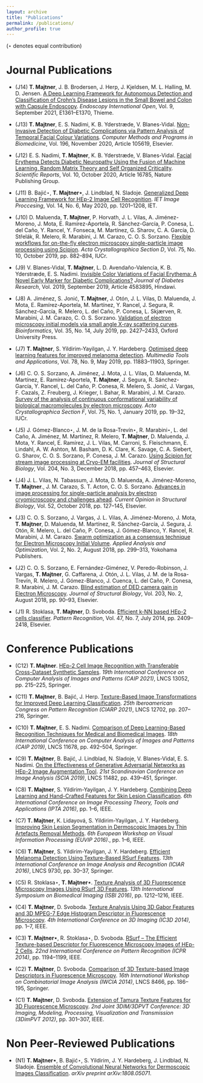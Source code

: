 ```yaml
---
layout: archive
title: "Publications"
permalink: /publications/
author_profile: true
---
```

(⋆ denotes equal contribution)


Journal Publications
=

* (J14) <b>T. Majtner</b>, J. B. Brodersen, J. Herp, J. Kjeldsen, M. L. Halling, M. D. Jensen. [A Deep Learning Framework for Autonomous Detection and Classification of Crohn’s Disease Lesions in the Small Bowel and Colon with Capsule Endoscopy](https://www.thieme-connect.com/products/ejournals/abstract/10.1055/a-1507-4980). <i>Endoscopy International Open</i>, Vol. 9, September 2021, E1361–E1370, Thieme.

* (J13) <b>T. Majtner</b>, E. S. Nadimi, K. B. Yderstræde, V. Blanes-Vidal. [Non-Invasive Detection of Diabetic Complications via Pattern Analysis of Temporal Facial Colour Variations](https://www.sciencedirect.com/science/article/pii/S0169260720314528). <i>Computer Methods and Programs in Biomedicine</i>, Vol. 196, November 2020, Article 105619, Elsevier.

* (J12) E. S. Nadimi, <b>T. Majtner</b>, K. B. Yderstræde, V. Blanes-Vidal. [Facial Erythema Detects Diabetic Neuropathy Using the Fusion of Machine Learning, Random Matrix Theory and Self Organized Criticality](https://www.nature.com/articles/s41598-020-73744-3). <i>Scientific Reports</i>, Vol. 10, October 2020, Article 16785, Nature Publishing Group.

* (J11) B. Bajić⋆, <b>T. Majtner⋆</b>, J. Lindblad, N. Sladoje. [Generalized Deep Learning Framework for HEp-2 Image Cell Recognition](https://digital-library.theiet.org/content/journals/10.1049/iet-ipr.2019.0705). <i>IET Image Proccesing</i>, Vol. 14, No. 6, May 2020, pp. 1201–1208, IET.

* (J10) D. Maluenda, <b>T. Majtner</b>, P. Horvath, J. L. Vilas, A. Jiménez-Moreno, J. Mota, E. Ramírez-Aportela, R. Sánchez-García, P. Conesa, L. del Caño, Y. Rancel, Y. Fonseca, M. Martínez, G. Sharov, C. A. García, D. Střelák, R. Melero, R. Marabini, J. M. Carazo, C. O. S. Sorzano. [Flexible workflows for on-the-fly electron microscopy single-particle image processing using Scipion](https://journals.iucr.org/d/issues/2019/10/00/ic5108/index.html). <i>Acta Crystallographica Section D</i>, Vol. 75, No. 10, October 2019, pp. 882–894, IUCr.

* (J9) V. Blanes-Vidal, <b>T. Majtner</b>, L. D. Avendaño-Valencia, K. B. Yderstræde, E. S. Nadimi. [Invisible Color Variations of Facial Erythema: A Novel Early Marker for Diabetic Complications?](https://www.hindawi.com/journals/jdr/2019/4583895/) <i>Journal of Diabetes Research</i>, Vol. 2019, September 2019, Article 4583895, Hindawi.

* (J8) A. Jiménez, S. Jonić, <b>T. Majtner</b>, J. Otón, J. L. Vilas, D. Maluenda, J. Mota, E. Ramírez-Aportela, M. Martínez, Y. Rancel, J. Segura, R. Sánchez-García, R. Melero, L. del Caño, P. Conesa, L. Skjærven, R. Marabini, J. M. Carazo, C. O. S. Sorzano. [Validation of electron microscopy initial models via small angle X-ray scattering curves](https://academic.oup.com/bioinformatics/article/35/14/2427/5221010/). <i>Bioinformatics</i>, Vol. 35, No. 14, July 2019, pp. 2427–2433, Oxford University Press.

* (J7) <b>T. Majtner</b>, S. Yildirim-Yayilgan, J. Y. Hardeberg. [Optimised deep learning features for improved melanoma detection](https://link.springer.com/article/10.1007/s11042-018-6734-6). <i>Multimedia Tools and Applications</i>, Vol. 78, No. 9, May 2019, pp. 11883–11903, Springer.

* (J6) C. O. S. Sorzano, A. Jiménez, J. Mota, J. L. Vilas, D. Maluenda, M. Martínez, E. Ramírez-Aportela, <b>T. Majtner</b>, J. Segura, R. Sánchez-García, Y. Rancel, L. del Caño, P. Conesa, R. Melero, S. Jonić, J. Vargas, F. Cazals, Z. Freuberg, J. Krieger, I. Bahar, R. Marabini, J. M. Carazo. [Survey of the analysis of continuous conformational variability of biological macromolecules by electron microscopy](https://journals.iucr.org/f/issues/2019/01/00/aq5003/index.html). <i>Acta Crystallographica Section F</i>, Vol. 75, No. 1, January 2019, pp. 19–32, IUCr.

* (J5) J. Gómez-Blanco⋆, J. M. de la Rosa-Trevín⋆, R. Marabini⋆, L. del Caño, A. Jiménez, M. Martínez, R. Melero, <b>T. Majtner</b>, D. Maluenda, J. Mota, Y. Rancel, E. Ramírez, J. L. Vilas, M. Carroni, S. Fleischmann, E. Lindahl, A. W. Ashton, M. Basham, D. K. Clare, K. Savage, C. A. Siebert, G. Sharov, C. O. S. Sorzano, P. Conesa, J. M. Carazo. [Using Scipion for stream image processing at Cryo-EM facilities](https://www.sciencedirect.com/science/article/pii/S1047847718302740). <i>Journal of Structural Biology</i>, Vol. 204, No. 3, December 2018, pp. 457–463, Elsevier.

* (J4) J. L. Vilas, N. Tabassum, J. Mota, D. Maluenda, A. Jiménez-Moreno, <b>T. Majtner</b>., J. M. Carazo, S. T. Acton, C. O. S. Sorzano. [Advances in image processing for single-particle analysis by electron cryomicroscopy and challenges ahead](https://www.sciencedirect.com/science/article/pii/S0959440X18300551/). <i>Current Opinion in Structural Biology</i>, Vol. 52, October 2018, pp. 127–145, Elsevier.

* (J3) C. O. S. Sorzano, J. Vargas, J. L. Vilas, A. Jiménez-Moreno, J. Mota, <b>T. Majtner</b>, D. Maluenda, M. Martínez, R. Sánchez-García, J. Segura, J. Otón, R. Melero, L. del Caño, P. Conesa, J. Gómez-Blanco, Y. Rancel, R. Marabini, J. M. Carazo. [Swarm optimization as a consensus technique for Electron Microscopy Initial Volume](http://yokohamapublishers.jp/online2/opaao/vol2/p299.html). <i>Applied Analysis and Optimization</i>, Vol. 2, No. 2, August 2018, pp. 299–313, Yokohama Publishers.

* (J2) C. O. S. Sorzano, E. Fernández-Giménez, V. Peredo-Robinson, J. Vargas, <b>T. Majtner</b>, G. Caffarena, J. Otón, J. L. Vilas, J. M. de la Rosa-Trevín, R. Melero, J. Gómez-Blanco, J. Cuenca, L. del Caño, P. Conesa, R. Marabini, J. M. Carazo. [Blind estimation of DED camera gain in Electron Microscopy](https://www.sciencedirect.com/science/article/pii/S1047847718300844/). <i>Journal of Structural Biology</i>, Vol. 203, No. 2, August 2018, pp. 90–93, Elsevier.

* (J1) R. Stoklasa, <b>T. Majtner</b>, D. Svoboda. [Efficient k-NN based HEp-2 cells classifier](https://www.sciencedirect.com/science/article/pii/S0031320313003932/). <i>Pattern Recognition</i>, Vol. 47, No. 7, July 2014, pp. 2409–2418, Elsevier.


Conference Publications
=

* (C12) <b>T. Majtner</b>. [HEp-2 Cell Image Recognition with Transferable Cross-Dataset Synthetic Samples](https://link.springer.com/chapter/10.1007/978-3-030-89128-2_21). <i>19th International Conference on Computer Analysis of Images and Patterns (CAIP 2021)</i>, LNCS 13052, pp. 215–225, Springer. 

* (C11) <b>T. Majtner</b>, B. Bajić, J. Herp. [Texture-Based Image Transformations for Improved Deep Learning Classification](https://link.springer.com/chapter/10.1007/978-3-030-93420-0_20). <i>25th Iberoamerican Congress on Pattern Recognition (CIARP 2021)</i>, LNCS 12702, pp. 207–216, Springer.

* (C10) <b>T. Majtner</b>, E. S. Nadimi. [Comparison of Deep Learning-Based Recognition Techniques for Medical and Biomedical Images](https://link.springer.com/chapter/10.1007/978-3-030-29888-3_40). <i>18th International Conference on Computer Analysis of Images and Patterns (CAIP 2019)</i>, LNCS 11678, pp. 492–504, Springer.

* (C9) <b>T. Majtner</b>, B. Bajić, J. Lindblad, N. Sladoje, V. Blanes-Vidal, E. S. Nadimi. [On the Effectiveness of Generative Adversarial Networks as HEp-2 Image Augmentation Tool](https://link.springer.com/chapter/10.1007/978-3-030-20205-7_36). <i>21st Scandinavian Conference on Image Analysis (SCIA 2019)</i>, LNCS 11482, pp. 439–451, Springer.

* (C8) <b>T. Majtner</b>, S. Yildirim-Yayilgan, J. Y. Hardeberg. [Combining Deep Learning and Hand-Crafted Features for Skin Lesion Classification](http://ieeexplore.ieee.org/document/7821017/). <i>6th International Conference on Image Processing Theory, Tools and Applications (IPTA 2016)</i>, pp. 1–6, IEEE.

* (C7) <b>T. Majtner</b>, K. Lidayová, S. Yildirim-Yayilgan, J. Y. Hardeberg. [Improving Skin Lesion Segmentation in Dermoscopic Images by Thin Artefacts Removal Methods](http://ieeexplore.ieee.org/document/7764580/). <i>6th European Workshop on Visual Information Processing (EUVIP 2016)</i>., pp. 1–6, IEEE.

* (C6) <b>T. Majtner</b>, S. Yildirim-Yayilgan, J. Y. Hardeberg. [Efficient Melanoma Detection Using Texture-Based RSurf Features](https://link.springer.com/chapter/10.1007/978-3-319-41501-7_4). <i>13th International Conference on Image Analysis and Recognition (ICIAR 2016)</i>, LNCS 9730, pp. 30–37, Springer.

* (C5) R. Stoklasa⋆, <b>T. Majtner⋆</b>. [Texture Analysis of 3D Fluorescence Microscopy Images Using RSurf 3D Features](http://ieeexplore.ieee.org/document/7493484/). <i>13th International Symposium on Biomedical Imaging (ISBI 2016)</i>, pp. 1212–1216, IEEE.

* (C4) <b>T. Majtner</b>, D. Svoboda. [Texture Analysis Using 3D Gabor Features and 3D MPEG-7 Edge Histogram Descriptor in Fluorescence Microscopy](http://ieeexplore.ieee.org/document/7032576/). <i>4th International Conference on 3D Imaging (IC3D 2014)</i>, pp. 1–7, IEEE.

* (C3) <b>T. Majtner⋆</b>, R. Stoklasa⋆, D. Svoboda. [RSurf – The Efficient Texture-based Descriptor for Fluorescence Microscopy Images of HEp-2 Cells](http://ieeexplore.ieee.org/document/6976925/). <i>22nd International Conference on Pattern Recognition (ICPR 2014)</i>, pp. 1194–1199, IEEE.

* (C2) <b>T. Majtner</b>, D. Svoboda. [Comparison of 3D Texture-based Image Descriptors in Fluorescence Microscopy](https://link.springer.com/chapter/10.1007/978-3-319-07148-0_17). <i>16th International Workshop on Combinatorial Image Analysis (IWCIA 2014)</i>, LNCS 8466, pp. 186–195, Springer.

* (C1) <b>T. Majtner</b>, D. Svoboda. [Extension of Tamura Texture Features for 3D Fluorescence Microscopy](http://ieeexplore.ieee.org/document/6375008/). <i>2nd Joint 3DIM/3DPVT Conference: 3D Imaging, Modeling, Processing, Visualization and Transmission (3DimPVT 2012)</i>, pp. 301–307, IEEE.

Non Peer-Reviewed Publications
=

* (N1) <b>T. Majtner⋆</b>, B. Bajić⋆, S. Yildirim, J. Y. Hardeberg, J. Lindblad, N. Sladoje. [Ensemble of Convolutional Neural Networks for Dermoscopic Images Classification](https://arxiv.org/abs/1808.05071). <i>arXiv preprint arXiv:1808.05071</i>.
